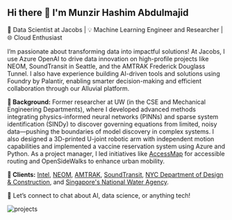 ## Hi there 👋 I'm Munzir Hashim Abdulmajid

🚀 Data Scientist at Jacobs | 💡 Machine Learning Engineer and Researcher  | 🌐 Cloud Enthusiast

I’m passionate about transforming data into impactful solutions! At Jacobs, I use Azure OpenAI to drive data innovation on high-profile projects like NEOM, SoundTransit in Seattle, and the AMTRAK Frederick Douglass Tunnel. I also have experience building AI-driven tools and solutions using Foundry by Palantir, enabling smarter decision-making and efficient collaboration through our Alluvial platform.

**🔬 Background:** Former researcher at UW (in the CSE and Mechanical Engineering Departments), where I developed advanced methods integrating physics-informed neural networks (PINNs) and sparse system identification (SINDy) to discover governing equations from limited, noisy data—pushing the boundaries of model discovery in complex systems. I also designed a 3D-printed U-joint robotic arm with independent motion capabilities and implemented a vaccine reservation system using Azure and Python. As a project manager, I led initiatives like [AccessMap](https://www.accessmap.app/?region=wa.seattle&lon=-122.334298&lat=47.606386&z=13) for accessible routing and OpenSideWalks to enhance urban mobility.

**💼 Clients:** [Intel](https://www.intel.com/content/www/us/en/homepage.html?cid=sem&source=sa360&campid=2024_ao_cbu_us_gmocoma_gmocrbu_awa_text-link_brand_exact_cd_HQ-Corp-Brand-Global_3500268603_google_b2b_is_non-pbm_intel&ad_group=Corp-Brand_Brand-Core_Core_Exact&intel_term=intel&sa360id=43700079788652491&gad_source=1&gclid=Cj0KCQiAire5BhCNARIsAM53K1ih1RFG50bubikgAR0Zxw22oaeSnNZ7Y82IP5HBJag6VM8mwpG7M14aAky4EALw_wcB&gclsrc=aw.ds), [NEOM](https://www.neom.com/en-us/regions/trojena), [AMTRAK](https://www.amtrak.com/baltimore-potomac-tunnel-replacement), [SoundTransit](https://www.soundtransit.org/), [NYC Department of Design & Construction](https://www.nyc.gov/site/ddc/index.page), and [Singapore's National Water Agency](https://www.jacobs.com/newsroom/press-release/jacobs-appointed-specialist-rollout-smart-meters-singapore).

📍 Let’s connect to chat about AI, data science, or anything tech!


![projects](https://github.com/user-attachments/assets/5a7a1fbf-cd1a-435f-901c-02134bda5c22)

